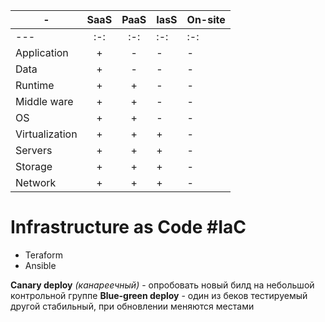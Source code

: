 
| \-  | SaaS | PaaS | IasS | On-site |
| --- | :-:  | :-:  | ---- | ------- |
--- | :-: | :-: | :-: | :-:
Application | + | - | - | - 
Data | + | - | - | - 
Runtime | + | + | - | - 
Middle ware | + | + | - | - 
OS | + | + | - | - 
Virtualization | + | + | + | - 
Servers | + | + | + | - 
Storage | + | + | + | - 
Network | + | + | + | - 
 

# Infrastructure as Code #IaC
- Teraform
- Ansible

**Canary deploy** *(канареечный)* -  опробовать новый билд на небольшой контрольной группе
**Blue-green deploy** - один из беков тестируемый другой стабильный, при обновлении меняются местами

